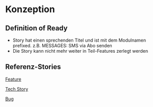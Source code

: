 # Konzeption

## Definition of Ready

* Story hat einen sprechenden Titel und ist mit dem Modulnamen prefixed. z.B. MESSAGES: SMS via Abo senden
* Die Story kann nicht mehr weiter in Teil-Features zerlegt werden

## Referenz-Stories
[Feature](https://github.com/hitobito/docs/issues/1)

[Tech Story](https://github.com/hitobito/docs/issues/3)

[Bug](https://github.com/hitobito/docs/issues/3)
